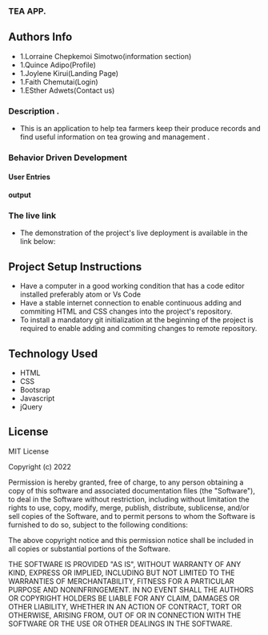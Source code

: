 ### TEA APP.
## Authors Info
* 1.Lorraine Chepkemoi Simotwo(information section)
* 1.Quince Adipo(Profile)
* 1.Joylene Kirui(Landing Page)
* 1.Faith Chemutai(Login)
* 1.ESther Adwets(Contact us)

### Description .
* This is an application to help tea farmers keep their produce records and find useful information on tea growing and management .
### Behavior Driven Development

#### User Entries 


#### output

### The live link
* The demonstration of the project's live deployment is available in the link below:
[]()
## Project Setup Instructions
* Have a computer in a good working  condition that has a code editor installed preferably atom or Vs Code
* Have a stable internet connection to enable continuous adding and commiting HTML and CSS changes into the project's repository. 
* To install a mandatory git initialization at the beginning of the project is required to enable adding and commiting changes to remote repository.
## Technology Used
* HTML 
* CSS
* Bootsrap
* Javascript
* jQuery
## License
MIT License

Copyright (c) 2022 

Permission is hereby granted, free of charge, to any person obtaining a copy
of this software and associated documentation files (the "Software"), to deal
in the Software without restriction, including without limitation the rights
to use, copy, modify, merge, publish, distribute, sublicense, and/or sell
copies of the Software, and to permit persons to whom the Software is
furnished to do so, subject to the following conditions:

The above copyright notice and this permission notice shall be included in all
copies or substantial portions of the Software.

THE SOFTWARE IS PROVIDED "AS IS", WITHOUT WARRANTY OF ANY KIND, EXPRESS OR
IMPLIED, INCLUDING BUT NOT LIMITED TO THE WARRANTIES OF MERCHANTABILITY,
FITNESS FOR A PARTICULAR PURPOSE AND NONINFRINGEMENT. IN NO EVENT SHALL THE
AUTHORS OR COPYRIGHT HOLDERS BE LIABLE FOR ANY CLAIM, DAMAGES OR OTHER
LIABILITY, WHETHER IN AN ACTION OF CONTRACT, TORT OR OTHERWISE, ARISING FROM,
OUT OF OR IN CONNECTION WITH THE SOFTWARE OR THE USE OR OTHER DEALINGS IN THE
SOFTWARE.